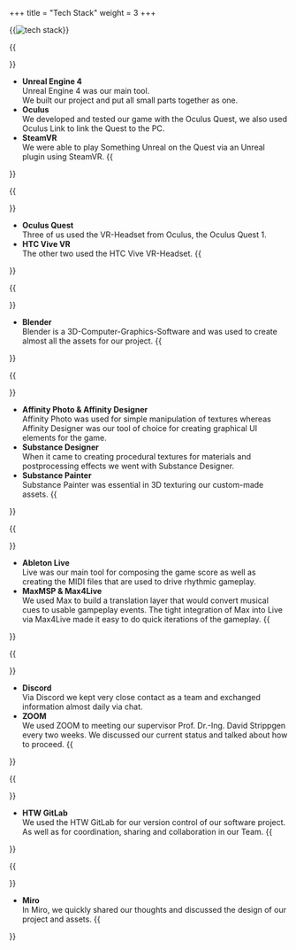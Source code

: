 +++
title = "Tech Stack"
weight = 3
+++

{{<image src="tech-stack.jpg" alt="tech stack">}}

{{<section title="Development">}}
* <strong>Unreal Engine 4</strong><br>
Unreal Engine 4 was our main tool.<br> We built our project and put all small parts together as one.
* <strong>Oculus</strong><br>
We developed and tested our game with the Oculus Quest, we also used Oculus Link to link the Quest to the PC.
* <strong>SteamVR</strong><br>
We were able to play Something Unreal on the Quest via an Unreal plugin using SteamVR.
{{</section>}}

{{<section title="Hardware">}}
* <strong>Oculus Quest</strong><br>
Three of us used the VR-Headset from Oculus, the Oculus Quest 1.
* <strong>HTC Vive VR</strong><br>
The other two used the HTC Vive VR-Headset.
{{</section>}}

{{<section title="Modeling">}}
* <strong>Blender</strong><br>
Blender is a 3D-Computer-Graphics-Software and was used to create almost all the assets for our project.
{{</section>}}

{{<section title="Texturing">}}
* <strong>Affinity Photo & Affinity Designer</strong><br>
Affinity Photo was used for simple manipulation of textures whereas Affinity Designer was our tool of choice for creating graphical UI elements for the game.
* <strong>Substance Designer</strong><br>
When it came to creating procedural textures for materials and postprocessing effects we went with Substance Designer.
* <strong>Substance Painter</strong><br>
Substance Painter was essential in 3D texturing our custom-made assets.
{{</section>}}

{{<section title="Audio">}}
* <strong>Ableton Live</strong><br>
Live was our main tool for composing the game score as well as creating the MIDI files that are used to drive rhythmic gameplay.
* <strong>MaxMSP & Max4Live</strong><br>
We used Max to build a translation layer that would convert musical cues to usable gampeplay events. The tight integration of Max into Live via Max4Live made it easy to do quick iterations of the gameplay.
{{</section>}}

{{<section title="Communication">}}
* <strong>Discord</strong><br>
Via Discord we kept very close contact as a team and exchanged information almost daily via chat.
* <strong>ZOOM</strong><br>
We used ZOOM to meeting our  supervisor Prof. Dr.-Ing. David Strippgen every two weeks. We discussed our current status and talked about how to proceed.
{{</section>}}

{{<section title="Version Control">}}
* <strong>HTW GitLab</strong><br>
We used the HTW GitLab for our version control of our software project. As well as for coordination, sharing and collaboration in our Team.
{{</section>}}

{{<section title="Other">}}
* <strong>Miro</strong><br>
In Miro, we quickly shared our thoughts and discussed the design of our project and assets.
{{</section>}}